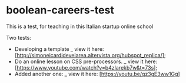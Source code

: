 # boolean-careers-test
This is a test, for teaching in this Italian startup online school

Two tests:
- Developing a template _ view it here: [http://simoneicardidevelarea.altervista.org/hubspot_replica/];
- Do an online lesson on CSS pre-processors. _ view it here: [https://www.youtube.com/watch?v=b4zIarekb7w&t=73s];
- Added another one: _ view it here: [https://youtu.be/qz3gE3ww1Gg]
